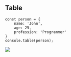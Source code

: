 ## Table    

    const person = {  
   	    name: 'John',  
   	    age: 25,  
   	    profession: 'Programmer'  
    }  
    console.table(person);
![](https://miro.medium.com/v2/resize:fit:1400/format:webp/0*9PjQV8atvGaxLJAq)